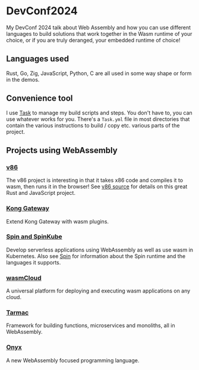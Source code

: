 # DevConf2024

My DevConf 2024 talk about Web Assembly and how you can use different languages to build solutions that work together in the Wasm runtime of your choice, or if you are truly deranged, your embedded runtime of choice!

## Languages used

Rust, Go, Zig, JavaScript, Python, C are all used in some way shape or form in the demos.

## Convenience tool

I use [Task](https://taskfile.dev/) to manage my build scripts and steps. You don't have to, you can use whatever works for you. There's a `Task.yml` file in most directories that contain the various instructions to build / copy etc. various parts of the project.

## Projects using WebAssembly

### [v86](https://copy.sh/v86/)

The v86 project is interesting in that it takes x86 code and compiles it to wasm, then runs it in the browser! See [v86 source](https://github.com/copy/v86) for details on this great Rust and JavaScript project.

### [Kong Gateway](https://konghq.com/blog/product-releases/gateway-3-4-oss)

Extend Kong Gateway with wasm plugins.

### [Spin and SpinKube](https://www.spinkube.dev/)

Develop serverless applications using WebAssembly as well as use wasm in Kubernetes. Also see [Spin](https://developer.fermyon.com/spin/v2/index) for information about the Spin runtime and the languages it supports.

### [wasmCloud](https://wasmcloud.com/)

A universal platform for deploying and executing wasm applications on any cloud.

### [Tarmac](https://tarmac.gitbook.io/tarmac-framework)

Framework for building functions, microservices and monoliths, all in WebAssembly.

### [Onyx](https://wasmer.io/posts/onyxlang-powered-by-wasmer)

A new WebAssembly focused programming language.
